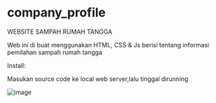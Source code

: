 # company_profile

WEBSITE SAMPAH RUMAH TANGGA

Web ini di buat menggunakan HTML, CSS & Js berisi tentang informasi pemilahan sampah rumah tangga

Install:

Masukan source code ke local web server,lalu tinggal dirunning

![image](https://github.com/user-attachments/assets/c3fc5ae3-4989-4e80-8c2d-03c72e335675)

